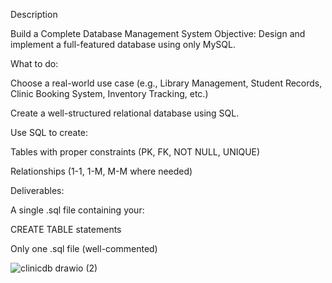 Description

Build a Complete Database Management System
Objective:
Design and implement a full-featured database using only MySQL.

What to do:

Choose a real-world use case (e.g., Library Management, Student Records, Clinic Booking System, Inventory Tracking, etc.)

Create a well-structured relational database using SQL.

Use SQL to create:

Tables with proper constraints (PK, FK, NOT NULL, UNIQUE)

Relationships (1-1, 1-M, M-M where needed)

Deliverables:

A single .sql file containing your:

CREATE TABLE statements

Only one .sql file (well-commented)



![clinicdb drawio (2)](https://github.com/user-attachments/assets/29eecf89-99db-4334-bbd6-b9294ad1a057)


